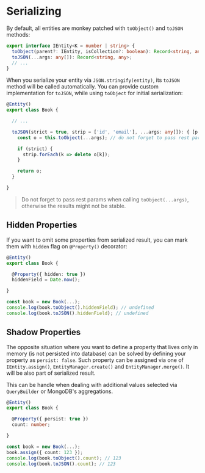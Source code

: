 ---
---

# Serializing

By default, all entities are monkey patched with `toObject()` and `toJSON` methods:

```typescript
export interface IEntity<K = number | string> {
  toObject(parent?: IEntity, isCollection?: boolean): Record<string, any>;
  toJSON(...args: any[]): Record<string, any>;
  // ...
}
```

When you serialize your entity via `JSON.stringify(entity)`, its `toJSON` method will be 
called automatically. You can provide custom implementation for `toJSON`, while using 
`toObject` for initial serialization:

```typescript
@Entity()
export class Book {

  // ...

  toJSON(strict = true, strip = ['id', 'email'], ...args: any[]): { [p: string]: any } {
    const o = this.toObject(...args); // do not forget to pass rest params here

    if (strict) {
      strip.forEach(k => delete o[k]);
    }

    return o;
  }

}
```

> Do not forget to pass rest params when calling `toObject(...args)`, otherwise the results
> might not be stable.

## Hidden Properties

If you want to omit some properties from serialized result, you can mark them with `hidden`
flag on `@Property()` decorator:

```typescript
@Entity()
export class Book {

  @Property({ hidden: true })
  hiddenField = Date.now();

}

const book = new Book(...);
console.log(book.toObject().hiddenField); // undefined
console.log(book.toJSON().hiddenField); // undefined
```

## Shadow Properties

The opposite situation where you want to define a property that lives only in memory (is 
not persisted into database) can be solved by defining your property as `persist: false`. 
Such property can be assigned via one of `IEntity.assign()`, `EntityManager.create()` and 
`EntityManager.merge()`. It will be also part of serialized result. 

This can be handle when dealing with additional values selected via `QueryBuilder` or 
MongoDB's aggregations.

```typescript
@Entity()
export class Book {

  @Property({ persist: true })
  count: number;

}

const book = new Book(...);
book.assign({ count: 123 });
console.log(book.toObject().count); // 123
console.log(book.toJSON().count); // 123
```
